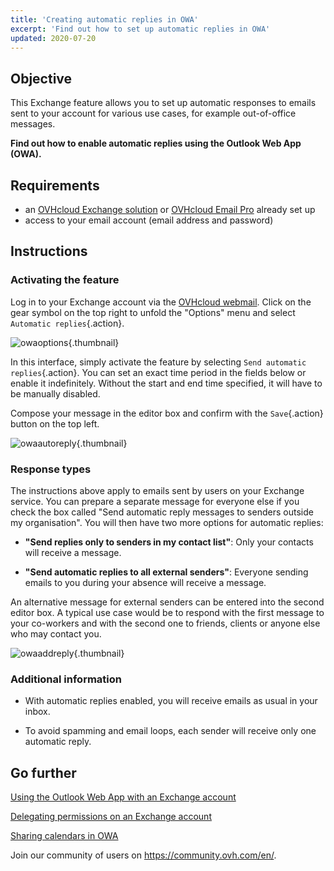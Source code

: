 ```yaml
---
title: 'Creating automatic replies in OWA'
excerpt: 'Find out how to set up automatic replies in OWA'
updated: 2020-07-20
---
```


## Objective

This Exchange feature allows you to set up automatic responses to emails sent to your account for various use cases, for example out-of-office messages.

**Find out how to enable automatic replies using the Outlook Web App (OWA).**

## Requirements

- an [OVHcloud Exchange solution](https://www.ovhcloud.com/en-gb/emails/hosted-exchange/) or [OVHcloud Email Pro](/links/web/email-pro) already set up
- access to your email account (email address and password)

## Instructions

### Activating the feature

Log in to your Exchange account via the [OVHcloud webmail](https://www.ovh.co.uk/mail). Click on the gear symbol on the top right to unfold the "Options" menu and select `Automatic replies`{.action}.

![owaoptions](images/exchange-autorep-step1.png){.thumbnail}

In this interface, simply activate the feature by selecting `Send automatic replies`{.action}. You can set an exact time period in the fields below or enable it indefinitely. Without the start and end time specified, it will have to be manually disabled. 

Compose your message in the editor box and confirm with the `Save`{.action} button on the top left.

![owaautoreply](images/exchange-autorep-step2.png){.thumbnail}

### Response types

The instructions above apply to emails sent by users on your Exchange service. You can prepare a separate message for everyone else if you check the box called "Send automatic reply messages to senders outside my organisation". You will then have two more options for automatic replies:

- **"Send replies only to senders in my contact list"**: Only your contacts will receive a message.

- **"Send automatic replies to all external senders"**: Everyone sending emails to you during your absence will receive a message.

An alternative message for external senders can be entered into the second editor box. A typical use case would be to respond with the first message to your co-workers and with the second one to friends, clients or anyone else who may contact you.

![owaaddreply](images/exchange-autorep-step3.png){.thumbnail}

### Additional information

- With automatic replies enabled, you will receive emails as usual in your inbox.

- To avoid spamming and email loops, each sender will receive only one automatic reply.

## Go further

[Using the Outlook Web App with an Exchange account](/pages/web_cloud/email_and_collaborative_solutions/using_the_outlook_web_app_webmail/email_owa)

[Delegating permissions on an Exchange account](/pages/web_cloud/email_and_collaborative_solutions/microsoft_exchange/feature_delegation)

[Sharing calendars in OWA](/pages/web_cloud/email_and_collaborative_solutions/using_the_outlook_web_app_webmail/owa_calendar_sharing)

Join our community of users on <https://community.ovh.com/en/>.
